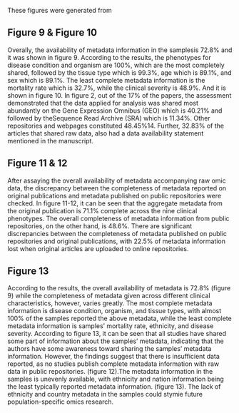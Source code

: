 These figures were generated from

## Figure 9 & Figure 10
Overally, the availability of metadata information in the samplesis 72.8% and it was shown in figure 9. According to the results, the phenotypes for disease condition and organism are 100%, which are the most completely shared, followed by the tissue type which is 99.3%, age which is 89.1%, and sex which is 89.1%. The least complete metadata information is the mortality rate which is 32.7%, while the clinical severity is 48.9%. And it is shown in figure 10. 
In figure 2, out of the 17% of the papers, the assessment demonstrated that the data applied for analysis was shared most abundantly on the Gene Expression Omnibus (GEO) which is 40.21% and followed by theSequence Read Archive (SRA) which is 11.34%. Other repositories and webpages constituted 48.45%14. Further, 32.83% of the articles that shared raw data, also had a data availability statement mentioned in the manuscript.
## Figure 11 & 12
After assaying the overall availability of metadata accompanying raw omic data, the discrepancy between the completeness of metadata reported on original publications and metadata published on public repositories were checked. In figure 11-12, it can be seen that the aggregate metadata from the original publication is 71.1% complete across the nine clinical phenotypes. The overall completeness of metadata information from public repositories, on the other hand, is 48.6%. There are significant discrepancies between the completeness of metadata published on public repositories and original publications, with 22.5% of metadata information lost when original articles are uploaded to online repositories.
## Figure 13
According to the results, the overall availability of metadata is 72.8% (figure 9) while the completeness of metadata given across different clinical characteristics, however, varies greatly. The most complete metadata information is disease condition, organism, and tissue types, with almost 100% of the samples reported the above metadata, while the least complete metadata information is samples’ mortality rate, ethnicity, and disease severity. According to figure 13, it can be seen that all studies have shared some part of information about the samples’ metadata, indicating that the authors have some awareness toward sharing the samples’ metadata information. However, the findings suggest that there is insufficient data reported, as no studies publish complete metadata information with raw data in public repositories. (figure 12).The
metadata information in the samples is unevenly available, with ethnicity and nation information being the least typically reported metadata information. (figure 13). The lack of ethnicity and country metadata in the samples could stymie future population-specific omics research. 
